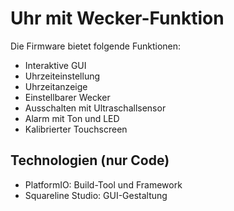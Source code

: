 # Uhr mit Wecker-Funktion

Die Firmware bietet folgende Funktionen:

- Interaktive GUI
- Uhrzeiteinstellung
- Uhrzeitanzeige
- Einstellbarer Wecker
- Ausschalten mit Ultraschallsensor
- Alarm mit Ton und LED
- Kalibrierter Touchscreen

## Technologien (nur Code)

- PlatformIO: Build-Tool und Framework
- Squareline Studio: GUI-Gestaltung
